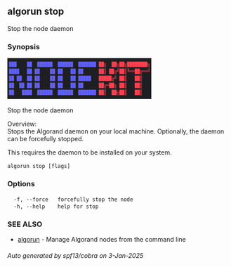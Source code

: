 ## algorun stop

Stop the node daemon

### Synopsis

                                                                                                  
<img alt="Terminal Render" src="/docs/nodekit.png" width="65%">                                           
                                                                                                  
                                                                                                  
Stop the node daemon                                                                              
                                                                                                  
Overview:                                                                                         
Stops the Algorand daemon on your local machine. Optionally, the daemon can be forcefully stopped.
                                                                                                  
This requires the daemon to be installed on your system.                                          

```
algorun stop [flags]
```

### Options

```
  -f, --force   forcefully stop the node
  -h, --help    help for stop
```

### SEE ALSO

* [algorun](/README.md)	 - Manage Algorand nodes from the command line

###### Auto generated by spf13/cobra on 3-Jan-2025
